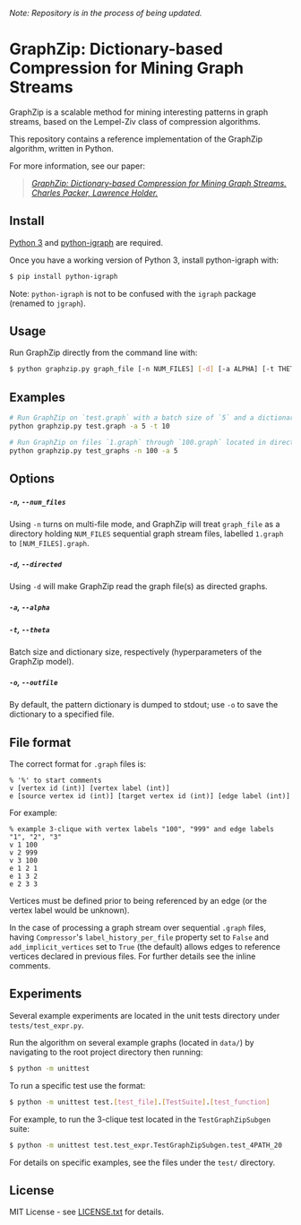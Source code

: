 *Note: Repository is in the process of being updated.*

# GraphZip: Dictionary-based Compression for Mining Graph Streams

GraphZip is a scalable method for mining interesting patterns in graph streams, based on the Lempel-Ziv class of compression algorithms.

This repository contains a reference implementation of the GraphZip algorithm, written in Python.

For more information, see our paper:
> [*GraphZip: Dictionary-based Compression for Mining Graph Streams. Charles Packer, Lawrence Holder.*](http://cseweb.ucsd.edu/~cpacker/pdfs/graphzip_preprint.pdf)

## Install

[Python 3](https://www.python.org/downloads/) and [python-igraph](http://igraph.org/python/) are required.

Once you have a working version of Python 3, install python-igraph with:

```sh
$ pip install python-igraph
```

Note: `python-igraph` is not to be confused with the `igraph` package (renamed to `jgraph`).


## Usage

Run GraphZip directly from the command line with:

```sh
$ python graphzip.py graph_file [-n NUM_FILES] [-d] [-a ALPHA] [-t THETA] [-o OUTFILE]
```


## Examples

```sh
# Run GraphZip on `test.graph` with a batch size of `5` and a dictionary size of `10`:
python graphzip.py test.graph -a 5 -t 10

# Run GraphZip on files `1.graph` through `100.graph` located in directory `test_graphs/`, using a batch size of 5 and the default dictionary size:
python graphzip.py test_graphs -n 100 -a 5
```


## Options

##### `-n`, `--num_files`

Using `-n` turns on multi-file mode, and GraphZip will treat `graph_file` as a directory holding `NUM_FILES` sequential graph stream files, labelled `1.graph` to `[NUM_FILES].graph`.

##### `-d`, `--directed`

Using `-d` will make GraphZip read the graph file(s) as directed graphs.

##### `-a`, `--alpha`
##### `-t`, `--theta`

Batch size and dictionary size, respectively (hyperparameters of the GraphZip model).

##### `-o`, `--outfile`

By default, the pattern dictionary is dumped to stdout; use `-o` to save the dictionary to a specified file.


## File format

The correct format for `.graph` files is:

```
% '%' to start comments
v [vertex id (int)] [vertex label (int)]
e [source vertex id (int)] [target vertex id (int)] [edge label (int)]
```

For example:
```
% example 3-clique with vertex labels "100", "999" and edge labels "1", "2", "3"
v 1 100
v 2 999
v 3 100
e 1 2 1
e 1 3 2
e 2 3 3
```

Vertices must be defined prior to being referenced by an edge (or the vertex label would be unknown).

In the case of processing a graph stream over sequential `.graph` files, having `Compressor`'s `label_history_per_file` property set to `False` and `add_implicit_vertices` set to `True` (the default) allows edges to reference vertices declared in previous files. For further details see the inline comments.


## Experiments

Several example experiments are located in the unit tests directory under `tests/test_expr.py`.

Run the algorithm on several example graphs (located in `data/`) by navigating to the root project directory then running:

```sh
$ python -m unittest
```

To run a specific test use the format:

```sh
$ python -m unittest test.[test_file].[TestSuite].[test_function]
```

For example, to run the 3-clique test located in the `TestGraphZipSubgen` suite:

```sh
$ python -m unittest test.test_expr.TestGraphZipSubgen.test_4PATH_20
```

For details on specific examples, see the files under the `test/` directory.

<!---
## Citation Policy

If you find our , please consider citing:

> GraphZip: Dictionary-based Compression for Mining Graph Streams. Charles Packer, Lawrence Holder.

```
bibtex
```
--->

## License

MIT License - see [LICENSE.txt](LICENSE.txt) for details.

